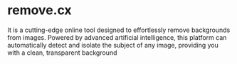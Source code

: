 # remove.cx
It is a cutting-edge online tool designed to effortlessly remove backgrounds from images. Powered by advanced artificial intelligence, this platform can automatically detect and isolate the subject of any image, providing you with a clean, transparent background

